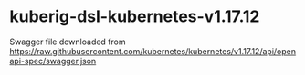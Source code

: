 # kuberig-dsl-kubernetes-v1.17.12

Swagger file downloaded from https://raw.githubusercontent.com/kubernetes/kubernetes/v1.17.12/api/openapi-spec/swagger.json
